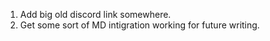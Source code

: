 1. Add big old discord link somewhere.
2. Get some sort of MD intigration working for future writing.
